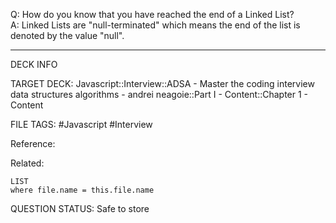 Q: How do you know that you have reached the end of a Linked List?  
A: Linked Lists are "null-terminated" which means the end of the list is denoted by the value "null".
<!--ID: 1693659896943-->

---

DECK INFO

TARGET DECK: Javascript::Interview::ADSA - Master the coding interview data structures algorithms - andrei neagoie::Part I - Content::Chapter 1 - Content

FILE TAGS: #Javascript #Interview

Reference:

Related:

```dataview
LIST
where file.name = this.file.name
```


QUESTION STATUS: Safe to store